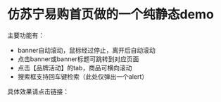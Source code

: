 # 仿苏宁易购首页做的一个纯静态demo
主要功能有：
- banner自动滚动，鼠标经过停止，离开后自动滚动
- 点击banner或banner标题可跳转到对应页面
- 点击【品牌活动】的tab，商品可横向滚动
- 搜索框支持回车键检索（此处仅弹出一个alert）


具体效果请点击链接：<a href="https://linlif.github.io/sunningIndex/index.html" target="_blank">

